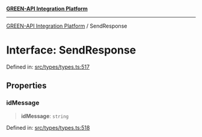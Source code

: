 [**GREEN-API Integration Platform**](../README.md)

***

[GREEN-API Integration Platform](../globals.md) / SendResponse

# Interface: SendResponse

Defined in: [src/types/types.ts:517](https://github.com/green-api/greenapi-integration/blob/20ab1c18eae4ff2cd48cede03d005dd7127abc0b/src/types/types.ts#L517)

## Properties

### idMessage

> **idMessage**: `string`

Defined in: [src/types/types.ts:518](https://github.com/green-api/greenapi-integration/blob/20ab1c18eae4ff2cd48cede03d005dd7127abc0b/src/types/types.ts#L518)
